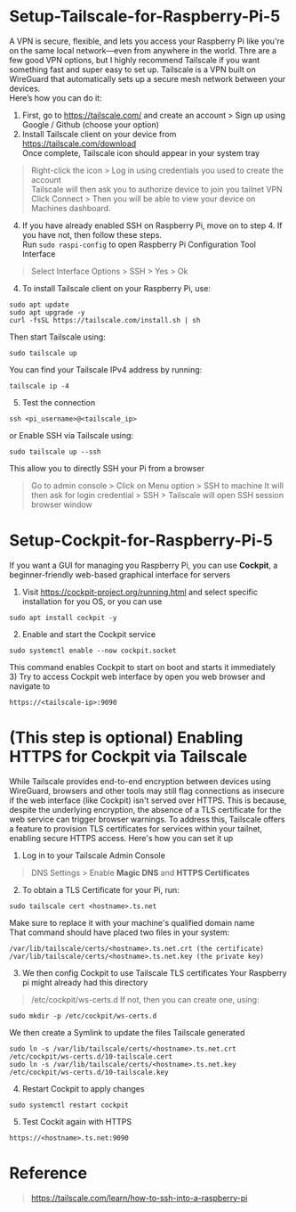 # Setup-Tailscale-for-Raspberry-Pi-5
A VPN is secure, flexible, and lets you access your Raspberry Pi like you're on the same local network—even from anywhere in the world.
Thre are a few good VPN options, but I highly recommend Tailscale if you want something fast and super easy to set up. Tailscale is a VPN built on WireGuard that automatically sets up a secure mesh network between your devices.  
Here’s how you can do it:  
1) First, go to https://tailscale.com/ and create an account > Sign up using Google / Github (choose your option)
2) Install Tailscale client on your device from https://tailscale.com/download  
Once complete, Tailscale icon should appear in your system tray
> Right-click the icon > Log in using credentials you used to create the account  
Tailscale will then ask you to authorize device to join you tailnet VPN
> Click Connect > Then you will be able to view your device on Machines dashboard.
4) If you have already enabled SSH on Raspberry Pi, move on to step 4. If you have not, then follow these steps.  
Run `sudo raspi-config` to open Raspberry Pi Configuration Tool Interface
> Select Interface Options > SSH > Yes > Ok
4) To install Tailscale client on your Raspberry Pi, use:
```
sudo apt update
sudo apt upgrade -y
curl -fsSL https://tailscale.com/install.sh | sh
```
Then start Tailscale using:
```
sudo tailscale up
```
You can find your Tailscale IPv4 address by running:
```
tailscale ip -4
```
5) Test the connection
```
ssh <pi_username>@<tailscale_ip>
```
or 
Enable SSH via Tailscale using:
```
sudo tailscale up --ssh
```
This allow you to directly SSH your Pi from a browser  
> Go to admin console > Click on Menu option > SSH to machine
It will then ask for login credential > SSH > Tailscale will open SSH session browser window

# Setup-Cockpit-for-Raspberry-Pi-5
If you want a GUI for managing you Raspberry Pi, you can use **Cockpit**, a beginner-friendly web-based graphical interface for servers
1) Visit https://cockpit-project.org/running.html and select specific installation for you OS, or you can use
```
sudo apt install cockpit -y
```
2) Enable and start the Cockpit service
```
sudo systemctl enable --now cockpit.socket
```
This command enables Cockpit to start on boot and starts it immediately  
3) Try to access Cockpit web interface by open you web browser and navigate to 
```
https://<tailscale-ip>:9090
```
# (This step is optional) Enabling HTTPS for Cockpit via Tailscale
While Tailscale provides end-to-end encryption between devices using WireGuard, browsers and other tools may still flag connections as insecure if the web interface (like Cockpit) isn't served over HTTPS. This is because, despite the underlying encryption, the absence of a TLS certificate for the web service can trigger browser warnings. To address this, Tailscale offers a feature to provision TLS certificates for services within your tailnet, enabling secure HTTPS access. Here's how you can set it up  
1) Log in to your Tailscale Admin Console
> DNS Settings > Enable **Magic DNS** and **HTTPS Certificates** 
2) To obtain a TLS Certificate for your Pi, run:
```
sudo tailscale cert <hostname>.ts.net
```
Make sure to replace it with your machine's qualified domain name  
That command should have placed two files in your system:
```
/var/lib/tailscale/certs/<hostname>.ts.net.crt (the certificate)  
/var/lib/tailscale/certs/<hostname>.ts.net.key (the private key)
```
3) We then config Cockpit to use Tailscale TLS certificates
Your Raspberry pi might already had this directory
> /etc/cockpit/ws-certs.d
If not, then you can create one, using:
```
sudo mkdir -p /etc/cockpit/ws-certs.d
```
We then create a Symlink to update the files Tailscale generated
```
sudo ln -s /var/lib/tailscale/certs/<hostname>.ts.net.crt /etc/cockpit/ws-certs.d/10-tailscale.cert
sudo ln -s /var/lib/tailscale/certs/<hostname>.ts.net.key /etc/cockpit/ws-certs.d/10-tailscale.key
```
4) Restart Cockpit to apply changes
```
sudo systemctl restart cockpit
```
5) Test Cockit again with HTTPS
```
https://<hostname>.ts.net:9090
```

# Reference
> https://tailscale.com/learn/how-to-ssh-into-a-raspberry-pi
